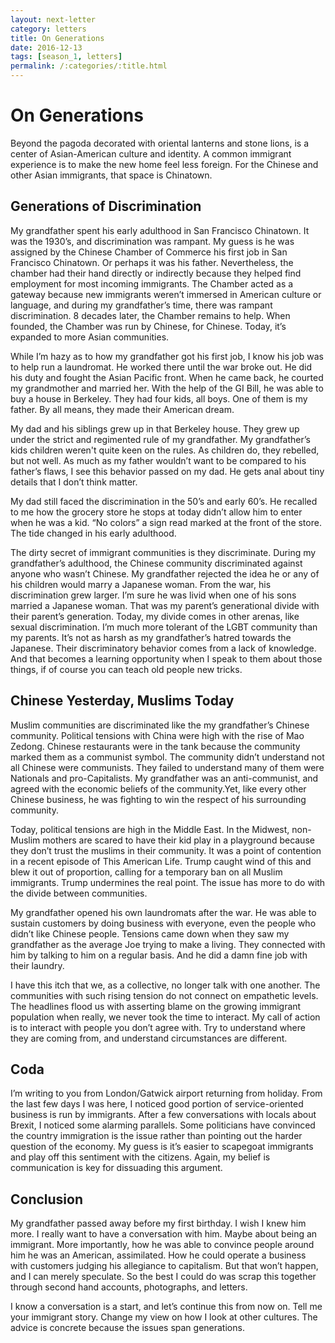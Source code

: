 ```yaml
---
layout: next-letter
category: letters
title: On Generations
date: 2016-12-13
tags: [season_1, letters]
permalink: /:categories/:title.html
---
```


# On Generations

Beyond the pagoda decorated with oriental lanterns and stone lions, is a center of Asian-American culture and identity. A common immigrant experience is to make the new home feel less foreign. For the Chinese and other Asian immigrants, that space is Chinatown.

## Generations of Discrimination

My grandfather spent his early adulthood in San Francisco Chinatown. It was the 1930’s, and discrimination was rampant. My guess is he was assigned by the Chinese Chamber of Commerce his first job in San Francisco Chinatown. Or perhaps it was his father. Nevertheless, the chamber had their hand directly or indirectly because they helped find employment for most incoming immigrants. The Chamber acted as a gateway because new immigrants weren’t immersed in American culture or language, and during my grandfather’s time, there was rampant discrimination. 8 decades later, the Chamber remains to help. When founded, the Chamber was run by Chinese, for Chinese. Today, it’s expanded to more Asian communities.

While I’m hazy as to how my grandfather got his first job, I know his job was to help run a laundromat. He worked there until the war broke out. He did his duty and fought the Asian Pacific front. When he came back, he courted my grandmother and married her. With the help of the GI Bill, he was able to buy a house in Berkeley. They had four kids, all boys. One of them is my father. By all means, they made their American dream.

My dad and his siblings grew up in that Berkeley house. They grew up under the strict and regimented rule of my grandfather. My grandfather’s kids children weren't quite keen on the rules. As children do, they rebelled, but not well. As much as my father wouldn’t want to be compared to his father’s flaws, I see this behavior passed on my dad. He gets anal about tiny details that I don’t think matter.

My dad still faced the discrimination in the 50’s and early 60’s. He recalled to me how the grocery store he stops at today didn’t allow him to enter when he was a kid. “No colors” a sign read marked at the front of the store. The tide changed in his early adulthood.

The dirty secret of immigrant communities is they discriminate. During my grandfather’s adulthood, the Chinese community discriminated against anyone who wasn’t Chinese. My grandfather rejected the idea he or any of his children would marry a Japanese woman. From the war, his discrimination grew larger. I’m sure he was livid when one of his sons married a Japanese woman. That was my parent’s generational divide with their parent’s generation. Today, my divide comes in other arenas, like sexual discrimination. I’m much more tolerant of the LGBT community than my parents. It’s not as harsh as my grandfather’s hatred towards the Japanese. Their discriminatory behavior comes from a lack of knowledge. And that becomes a learning opportunity when I speak to them about those things, if of course you can teach old people new tricks.

## Chinese Yesterday, Muslims Today

Muslim communities are discriminated like the my grandfather’s Chinese community. Political tensions with China were high with the rise of Mao Zedong. Chinese restaurants were in the tank because the community marked them as a communist symbol. The community didn’t understand not all Chinese were communists. They failed to understand many of them were Nationals and pro-Capitalists. My grandfather was an anti-communist, and agreed with the economic beliefs of the community.Yet, like every other Chinese business, he was fighting to win the respect of his surrounding community.

Today, political tensions are high in the Middle East. In the Midwest, non-Muslim mothers are scared to have their kid play in a playground because they don’t trust the muslims in their community. It was a point of contention in a recent episode of This American Life. Trump caught wind of this and blew it out of proportion, calling for a temporary ban on all Muslim immigrants. Trump undermines the real point. The issue has more to do with the divide between communities.

My grandfather opened his own laundromats after the war. He was able to sustain customers by doing business with everyone, even the people who didn’t like Chinese people. Tensions came down when they saw my grandfather as the average Joe trying to make a living. They connected with him by talking to him on a regular basis. And he did a damn fine job with their laundry.

I have this itch that we, as a collective, no longer talk with one another. The communities with such rising tension do not connect on empathetic levels. The headlines flood us with asserting blame on the growing immigrant population when really, we never took the time to interact. My call of action is to interact with people you don’t agree with. Try to understand where they are coming from, and understand circumstances are different.

## Coda

I’m writing to you from London/Gatwick airport returning from holiday. From the last few days I was here, I noticed good portion of service-oriented business is run by immigrants. After a few conversations with locals about Brexit, I noticed some alarming parallels. Some politicians have convinced the country immigration is the issue rather than pointing out the harder question of the economy. My guess is it’s easier to scapegoat immigrants and play off this sentiment with the citizens. Again, my belief is communication is key for dissuading this argument.

## Conclusion

My grandfather passed away before my first birthday. I wish I knew him more. I really want to have a conversation with him. Maybe about being an immigrant. More importantly, how he was able to convince people around him he was an American, assimilated. How he could operate a business with customers judging his allegiance to capitalism. But that won’t happen, and I can merely speculate. So the best I could do was scrap this together through second hand accounts, photographs, and letters.

I know a conversation is a start, and let’s continue this from now on. Tell me your immigrant story. Change my view on how I look at other cultures. The advice is concrete because the issues span generations.
